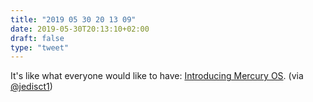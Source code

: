 ```yaml
---
title: "2019 05 30 20 13 09"
date: 2019-05-30T20:13:10+02:00
draft: false
type: "tweet"
---
```

It's like what everyone would like to have: [Introducing Mercury OS](https://uxdesign.cc/introducing-mercury-os-f4de45a04289). (via [@jedisct1](https://twitter.com/jedisct1/status/1133796393963937793))
